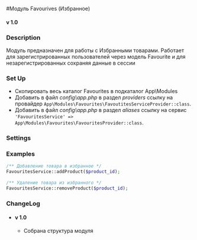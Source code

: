 #Модуль Favourives (Избранное)
#### v 1.0

### Description
Модуль предназначен для работы с Избранными товарами.
Работает для зарегистрированных пользователей через модель Favourite
и для незарегистрированных сохраняя данные в сессии

### Set Up
- Скопировать весь каталог Favourites в подкаталог App\Modules
- Добавить в файл *config\app.php* в раздел *providers* ссылку на провайдер `App\Modules\Favourites\FavoutitesServiceProvider::class`.
- Добавить в файл *config\app.php* в раздел *aliases* ссылку на сервис `'FavouritesService' => App\Modules\Favourites\FavouritesProvider::class`.

### Settings

### Examples
````php
/** Добавление товара в избранное */
FavouritesService::addProduct($product_id);
 
/** Удаление товара из избранного */
FavouritesService::removeProduct($product_id); 
````
### ChangeLog
- #### v 1.0
    - Собрана структура модуля
